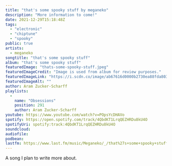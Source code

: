 ```yaml
---
title: "that's some spooky stuff by meganeko"
description: "More information to come!"
date: 2021-12-29T15:18:48Z
tags:
  - "electronic"
  - "chiptune"
  - "spooky"
public: true
artists:
  - meganeko
songtitle: "that's some spooky stuff"
album: "that's some spooky stuff"
featuredImage: "thats-some-spooky-stuff.jpeg"
featuredImageCredit: "Image is used from album for review purposes."
featuredImageLink: "https://i.scdn.co/image/ab67616d0000b2730ea88fda803aec4a3b64159e"
featuredImageAlt: ""
author: Aram Zucker-Scharff
playlists:
  -
    name: "Obsessions"
    position: 291
    author: Aram Zucker-Scharff
youtube: https://www.youtube.com/watch?v=POpsYcDHAVo
spotify: https://open.spotify.com/track/4QbdKT1LrqQEZHRDu8kU4O
spotifyUri: spotify:track:4QbdKT1LrqQEZHRDu8kU4O
soundcloud:
audiofile:
podbean:
lastfm: https://www.last.fm/music/Meganeko/_/that%27s+some+spooky+stuff
---
```


A song I plan to write more about.
		
